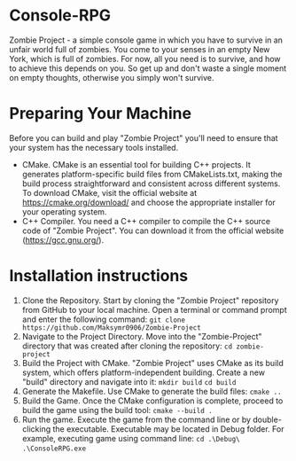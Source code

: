 # Console-RPG
Zombie Project - a simple console game in which you have to survive in an unfair world full of zombies.
You come to your senses in an empty New York, which is full of zombies.
For now, all you need is to survive, and how to achieve this depends on you.
So get up and don't waste a single moment on empty thoughts, otherwise you simply won't survive.
# Preparing Your Machine
Before you can build and play "Zombie Project" you'll need to ensure that your system has the necessary tools installed.
* CMake. CMake is an essential tool for building C++ projects. It generates platform-specific build files from CMakeLists.txt, making the build process straightforward and consistent across different systems. To download CMake, visit the official website at https://cmake.org/download/ and choose the appropriate installer for your operating system.
* C++ Compiler. You need a C++ compiler to compile the C++ source code of "Zombie Project".  You can download it from the official website (https://gcc.gnu.org/).
# Installation instructions
1. Clone the Repository. Start by cloning the "Zombie Project" repository from GitHub to your local machine. Open a terminal or command prompt and enter the following command:
`git clone https://github.com/Maksymr0906/Zombie-Project`
2. Navigate to the Project Directory. Move into the "Zombie-Project" directory that was created after cloning the repository:
`cd zombie-project`
3. Build the Project with CMake. "Zombie Project" uses CMake as its build system, which offers platform-independent building. Create a new "build" directory and navigate into it:
`mkdir build`
`cd build`
5. Generate the Makefile. Use CMake to generate the build files:
`cmake ..`
6. Build the Game. Once the CMake configuration is complete, proceed to build the game using the build tool:
`cmake --build .`
7. Run the game. Execute the game from the command line or by double-clicking the executable. Executable may be located in Debug folder. For example, executing game using command line:
`cd .\Debug\`
`.\ConsoleRPG.exe`
